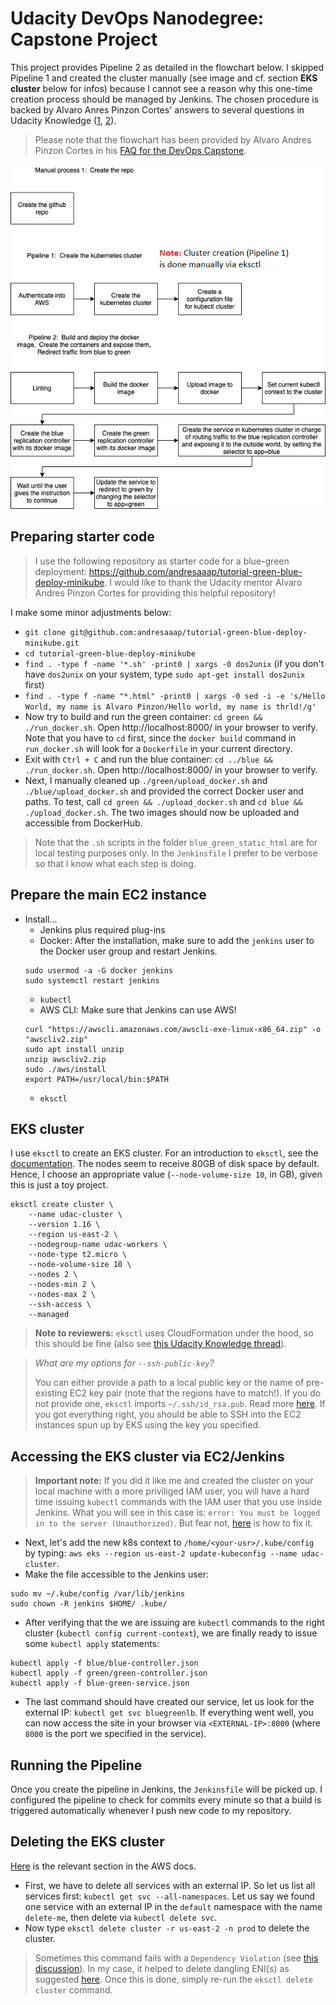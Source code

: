 # Udacity DevOps Nanodegree: Capstone Project

This project provides Pipeline 2 as detailed in the flowchart below. I skipped Pipeline 1 and created the cluster manually (see image and cf. section **EKS cluster** below for infos) because I cannot see a reason why this one-time creation process should be managed by Jenkins. The chosen procedure is backed by Alvaro Anres Pinzon Cortes' answers to several questions in Udacity Knowledge ([1](https://knowledge.udacity.com/questions/190852), [2](https://knowledge.udacity.com/questions/127383)).

> Please note that the flowchart has been provided by Alvaro Andres Pinzon Cortes in his [FAQ for the DevOps Capstone](https://medium.com/@andresaaap/capstone-cloud-devops-nanodegree-4493ab439d48).

![](./img/project_flowchart.png)

## Preparing starter code

> I use the following repository as starter code for a blue-green deployment: https://github.com/andresaaap/tutorial-green-blue-deploy-minikube. I would like to thank the Udacity mentor Alvaro Andres Pinzon Cortes for providing this helpful repository!

I make some minor adjustments below:

- `git clone git@github.com:andresaaap/tutorial-green-blue-deploy-minikube.git`
- `cd tutorial-green-blue-deploy-minikube`
- `find . -type f -name '*.sh' -print0 | xargs -0 dos2unix` (if you don't have `dos2unix` on your system, type `sudo apt-get install dos2unix` first)
- `find . -type f -name "*.html" -print0 | xargs -0 sed -i -e 's/Hello World, my name is Alvaro Pinzon/Hello world, my name is thrld!/g'`
- Now try to build and run the green container: `cd green && ./run_docker.sh`. Open http://localhost:8000/ in your browser to verify. Note that you have to `cd` first, since the `docker build` command in `run_docker.sh` will look for a `Dockerfile` in your current directory. 
- Exit with `Ctrl + C` and run the blue container: `cd ../blue && ./run_docker.sh`. Open http://localhost:8000/ in your browser to verify.
- Next, I manually cleaned up `./green/upload_docker.sh` and `./blue/upload_docker.sh` and provided the correct Docker user and paths. To test, call `cd green && ./upload_docker.sh` and `cd blue && ./upload_docker.sh`. The two images should now be uploaded and accessible from DockerHub.

> Note that the `.sh` scripts in the folder `blue_green_static_html` are for local testing purposes only. In the `Jenkinsfile` I prefer to be verbose so that I know what each step is doing.

## Prepare the main EC2 instance

- Install...
    - Jenkins plus required plug-ins
    - Docker: After the installation, make sure to add the `jenkins` user to the Docker user group and restart Jenkins.
    ```
    sudo usermod -a -G docker jenkins
    sudo systemctl restart jenkins
    ```
    - `kubectl`
    - AWS CLI: Make sure that Jenkins can use AWS!
    ```
    curl "https://awscli.amazonaws.com/awscli-exe-linux-x86_64.zip" -o "awscliv2.zip"
    sudo apt install unzip
    unzip awscliv2.zip
    sudo ./aws/install
    export PATH=/usr/local/bin:$PATH
    ```
    - `eksctl`

## EKS cluster

I use `eksctl` to create an EKS cluster. For an introduction to `eksctl`, see the [documentation](https://docs.aws.amazon.com/eks/latest/userguide/getting-started-eksctl.html). The nodes seem to receive 80GB of disk space by default. Hence, I choose an appropriate value (`--node-volume-size 10`, in GB), given this is just a toy project.

```
eksctl create cluster \
    --name udac-cluster \
    --version 1.16 \
    --region us-east-2 \
    --nodegroup-name udac-workers \
    --node-type t2.micro \
    --node-volume-size 10 \
    --nodes 2 \
    --nodes-min 2 \
    --nodes-max 2 \
    --ssh-access \
    --managed
```

> **Note to reviewers:** `eksctl` uses CloudFormation under the hood, so this should be fine (also see [this Udacity Knowledge thread](https://knowledge.udacity.com/questions/159823)).

> *What are my options for `--ssh-public-key`?*
>
>You can either provide a path to a local public key or the name of pre-existing EC2 key pair (note that the regions have to match!). If you do not provide one, `eksctl` imports `~/.ssh/id_rsa.pub`. Read more [here](https://eksctl.io/introduction/#ssh-access). If you got everything right, you should be able to SSH into the EC2 instances spun up by EKS using the key you specified.

## Accessing the EKS cluster via EC2/Jenkins

> **Important note:** If you did it like me and created the cluster on your local machine with a more priviliged IAM user, you will have a hard time issuing `kubectl` commands with the IAM user that you use inside Jenkins. What you will see in this case is:  `error: You must be logged in to the server (Unauthorized)`. But fear not, [here](https://aws.amazon.com/premiumsupport/knowledge-center/eks-api-server-unauthorized-error/) is how to fix it.

- Next, let's add the new k8s context to `/home/<your-usr>/.kube/config` by typing: `aws eks --region us-east-2 update-kubeconfig --name udac-cluster`.
- Make the file accessible to the Jenkins user:
```
sudo mv ~/.kube/config /var/lib/jenkins
sudo chown -R jenkins $HOME/ .kube/
```
- After verifying that the we are issuing are `kubectl` commands to the right cluster (`kubectl config current-context`), we are finally ready to issue some `kubectl apply` statements:
```
kubectl apply -f blue/blue-controller.json
kubectl apply -f green/green-controller.json
kubectl apply -f blue-green-service.json
```
- The last command should have created our service, let us look for the external IP: `kubectl get svc bluegreenlb`. If everything went well, you can now access the site in your browser via `<EXTERNAL-IP>:8000` (where `8000` is the port we specified in the service).

## Running the Pipeline

Once you create the pipeline in Jenkins, the `Jenkinsfile` will be picked up. I configured the pipeline to check for commits every minute so that a build is triggered automatically whenever I push new code to my repository.

## Deleting the EKS cluster

[Here](https://docs.aws.amazon.com/eks/latest/userguide/delete-cluster.html) is the relevant section in the AWS docs.

- First, we have to delete all services with an external IP. So let us list all services first: `kubectl get svc --all-namespaces`. Let us say we found one service with an external IP in the `default` namespace with the name `delete-me`, then delete via `kubectl delete svc`.
- Now type `eksctl delete cluster -r us-east-2 -n prod` to delete the cluster.

> Sometimes this command fails with a `Dependency Violation` (see [this discussion](https://github.com/weaveworks/eksctl/issues/1849)). In my case, it helped to delete dangling ENI(s) as suggested [here](https://github.com/weaveworks/eksctl/issues/1849#issuecomment-628879572). Once this is done, simply re-run the `eksctl delete cluster` command.
